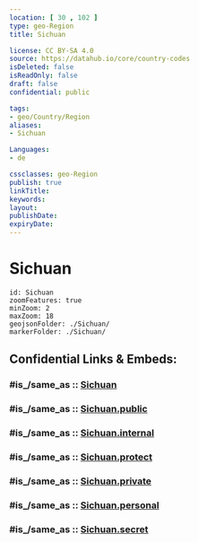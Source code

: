 ```yaml
---
location: [ 30 , 102 ] 
type: geo-Region
title: Sichuan

license: CC BY-SA 4.0
source: https://datahub.io/core/country-codes
isDeleted: false
isReadOnly: false
draft: false
confidential: public

tags:
- geo/Country/Region
aliases:
- Sichuan

Languages:
- de

cssclasses: geo-Region
publish: true
linkTitle: 
keywords: 
layout: 
publishDate: 
expiryDate: 
---
```


# Sichuan

```leaflet
id: Sichuan
zoomFeatures: true 
minZoom: 2 
maxZoom: 18
geojsonFolder: ./Sichuan/
markerFolder: ./Sichuan/
```


## Confidential Links & Embeds: 

### #is_/same_as :: [Sichuan](/_Standards/Earth/Continent/Asia/Asia~East/China/provinces~China/Sichuan.md) 

### #is_/same_as :: [Sichuan.public](/_public/Earth/Continent/Asia/Asia~East/China/provinces~China/Sichuan.public.md) 

### #is_/same_as :: [Sichuan.internal](/_internal/Earth/Continent/Asia/Asia~East/China/provinces~China/Sichuan.internal.md) 

### #is_/same_as :: [Sichuan.protect](/_protect/Earth/Continent/Asia/Asia~East/China/provinces~China/Sichuan.protect.md) 

### #is_/same_as :: [Sichuan.private](/_private/Earth/Continent/Asia/Asia~East/China/provinces~China/Sichuan.private.md) 

### #is_/same_as :: [Sichuan.personal](/_personal/Earth/Continent/Asia/Asia~East/China/provinces~China/Sichuan.personal.md) 

### #is_/same_as :: [Sichuan.secret](/_secret/Earth/Continent/Asia/Asia~East/China/provinces~China/Sichuan.secret.md)

